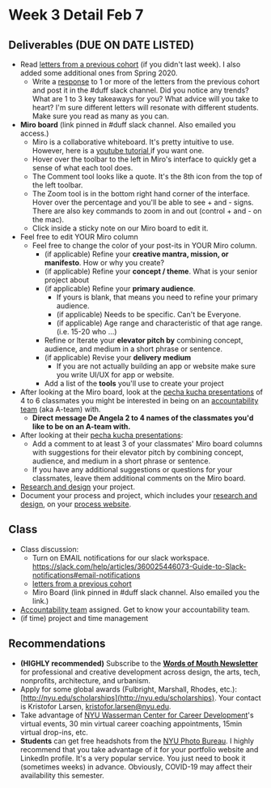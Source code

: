 # Week 3 Detail Feb 7

## Deliverables (DUE ON DATE LISTED)

* Read [letters from a previous cohort](https://drive.google.com/open?id=1Fr1cw72xTrvwSBTM6Bh9OU2XepJ1YNOk) (if you didn't last week). I also added some additional ones from Spring 2020.
  * Write a [response](../assignments/responses.md) to 1 or more of the letters from the previous cohort and post it in the #duff slack channel. Did you notice any trends? What are 1 to 3 key takeaways for you? What advice will you take to heart? I'm sure different letters will resonate with different students. Make sure you read as many as you can.
* **Miro board** (link pinned in #duff slack channel. Also emailed you access.)&#x20;
  * Miro is a collaborative whiteboard. It's pretty intuitive to use. However, here is a [youtube tutorial ](https://youtu.be/pULLAEmhSho?t=263)if you want one.&#x20;
  * Hover over the toolbar to the left in Miro's interface to quickly get a sense of what each tool does.&#x20;
  * The Comment tool looks like a quote. It's the 8th icon from the top of the left toolbar.
  * The Zoom tool is in the bottom right hand corner of the interface. Hover over the percentage and you'll be able to see + and - signs. There are also key commands to zoom in and out (control + and - on the mac).&#x20;
  * Click inside a sticky note on our Miro board to edit it.&#x20;
* Feel free to edit YOUR Miro column
  * Feel free to change the color of your post-its in YOUR Miro column.
    * (if applicable) Refine your **creative mantra, mission, or manifesto**. How or why you create?
    * (if applicable) Refine your **concept / theme**. What is your senior project about
    * (if applicable) Refine your **primary audience**.&#x20;
      * If yours is blank, that means you need to refine your primary audience.
      * (if applicable) Needs to be specific. Can't be Everyone.&#x20;
      * (if applicable) Age range and characteristic of that age range. (i.e. 15-20 who ...)&#x20;
    * Refine or Iterate your **elevator pitch by** combining concept, audience, and medium in a short phrase or sentence.
    * (if applicable) Revise your **delivery medium**
      * If you are not actually building an app or website make sure you write UI/UX for app or website.
    * Add a list of the **tools** you'll use to create your project
* After looking at the Miro board, look at the [pecha kucha presentations](https://docs.google.com/document/d/1heIWOJUxQf3SznwbfG87WPuZw6iBFCSSI6UuPsSw2kA/edit) of 4 to 6 classmates you might be interested in being on an [accountability team](../assignments/accountability\_partner.md) (aka A-team) with.&#x20;
  * **Direct message De Angela 2 to 4 names of the classmates you'd like to be on an A-team with.**&#x20;
* After looking at their [pecha kucha presentations](../assignments/pecha\_kucha.md):
  * Add a comment to at least 3 of your classmates' Miro board columns with suggestions for their elevator pitch by combining concept, audience, and medium in a short phrase or sentence.
  * If you have any additional suggestions or questions for your classmates, leave them additional comments on the Miro board.
* [Research and design](../project\_plan/) your project.
* Document your process and project, which includes your [research and design](../project\_plan/), on your [process website](../website.md).

## Class

* Class discussion:&#x20;
  * Turn on EMAIL notifications for our slack workspace. [ https://slack.com/help/articles/360025446073-Guide-to-Slack-notifications#email-notifications ](https://slack.com/help/articles/360025446073-Guide-to-Slack-notifications#email-notifications)
  * [letters from a previous cohort](https://drive.google.com/open?id=1Fr1cw72xTrvwSBTM6Bh9OU2XepJ1YNOk)
  * Miro Board (link pinned in #duff slack channel. Also emailed you the link.)
* [Accountability team](../assignments/accountability\_partner.md) assigned. Get to know your accountability team.
* (if time) project and time management

## Recommendations

* **(HIGHLY recommended)** Subscribe to the [**Words of Mouth Newsletter**](http://www.wordsofmouth.org) for professional and creative development across design, the arts, tech, nonprofits, architecture, and urbanism.
* Apply for some global awards (Fulbright, Marshall, Rhodes, etc.): [http://nyu.edu/scholarships](http://nyu.edu/scholarships). Your contact is Kristofor Larsen, kristofor.larsen@nyu.edu.
* Take advantage of [NYU Wasserman Center for Career Development](https://www.nyu.edu/students/student-information-and-resources/career-development-and-jobs.html?\_\_s=pvit1odzgzycp3tif89s)'s virtual events, 30 min virtual career coaching appointments, 15min virtual drop-ins, etc.
* **Students** can get free headshots from the [NYU Photo Bureau](https://www.nyu.edu/employees/resources-and-services/media-and-communications/photo-services/in-studio-headshots.html). I highly recommend that you take advantage of it for your portfolio website and LinkedIn profile. It's a very popular service. You just need to book it (sometimes weeks) in advance. Obviously, COVID-19 may affect their availability this semester.
